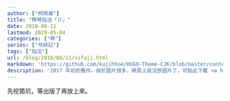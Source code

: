 ```yaml
---
author: ["柯棋瀚"]
title: "釋琴指法「卩」"
date: 2018-08-11
lastmod: 2019-05-04
categories: ["琴"]
series: ["㢧耕記"]
tags: ["指法"]
url: /blog/2018/08/11/vifaji.html
markdown: 'https://github.com/kujihhoe/HUGO-Theme-CJK/blob/master/content/post/2018-08-11-vifaji.md'
description: '2017 年初的舊作。由於圖片很多，網頁上就沒放圖片了，可點此下載 <a href="" target="\_blank">PDF</a> 閱讀。'
---
```


先挖箇坑，等出版了再放上來。
